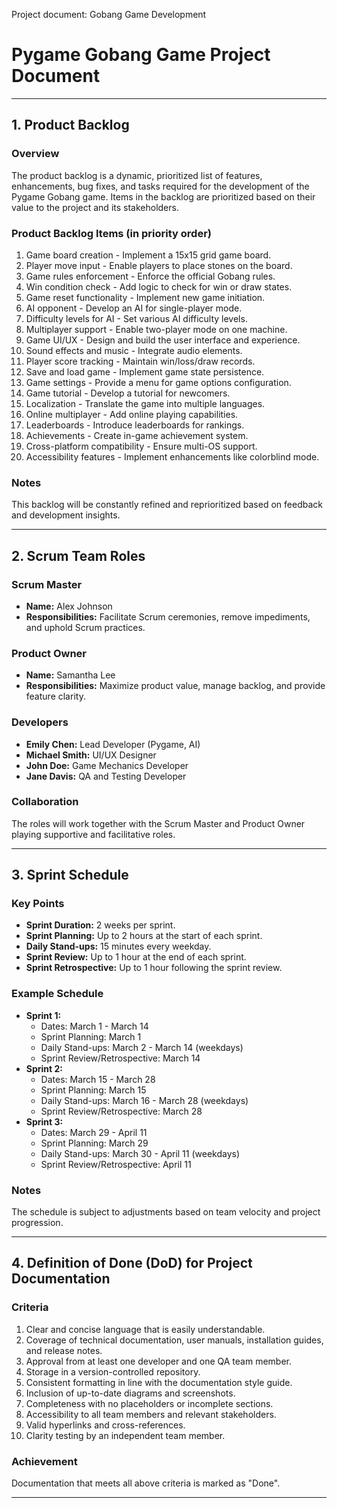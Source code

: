 Project document: Gobang Game Development
# Pygame Gobang Game Project Document

---

## 1. Product Backlog

### Overview
The product backlog is a dynamic, prioritized list of features, enhancements, bug fixes, and tasks required for the development of the Pygame Gobang game. Items in the backlog are prioritized based on their value to the project and its stakeholders.

### Product Backlog Items (in priority order)

1. Game board creation - Implement a 15x15 grid game board.
2. Player move input - Enable players to place stones on the board.
3. Game rules enforcement - Enforce the official Gobang rules.
4. Win condition check - Add logic to check for win or draw states.
5. Game reset functionality - Implement new game initiation.
6. AI opponent - Develop an AI for single-player mode.
7. Difficulty levels for AI - Set various AI difficulty levels.
8. Multiplayer support - Enable two-player mode on one machine.
9. Game UI/UX - Design and build the user interface and experience.
10. Sound effects and music - Integrate audio elements.
11. Player score tracking - Maintain win/loss/draw records.
12. Save and load game - Implement game state persistence.
13. Game settings - Provide a menu for game options configuration.
14. Game tutorial - Develop a tutorial for newcomers.
15. Localization - Translate the game into multiple languages.
16. Online multiplayer - Add online playing capabilities.
17. Leaderboards - Introduce leaderboards for rankings.
18. Achievements - Create in-game achievement system.
19. Cross-platform compatibility - Ensure multi-OS support.
20. Accessibility features - Implement enhancements like colorblind mode.

### Notes
This backlog will be constantly refined and reprioritized based on feedback and development insights.

---

## 2. Scrum Team Roles

### Scrum Master
- **Name:** Alex Johnson
- **Responsibilities:** Facilitate Scrum ceremonies, remove impediments, and uphold Scrum practices.

### Product Owner
- **Name:** Samantha Lee
- **Responsibilities:** Maximize product value, manage backlog, and provide feature clarity.

### Developers
- **Emily Chen:** Lead Developer (Pygame, AI)
- **Michael Smith:** UI/UX Designer
- **John Doe:** Game Mechanics Developer
- **Jane Davis:** QA and Testing Developer

### Collaboration
The roles will work together with the Scrum Master and Product Owner playing supportive and facilitative roles.

---

## 3. Sprint Schedule

### Key Points
- **Sprint Duration:** 2 weeks per sprint.
- **Sprint Planning:** Up to 2 hours at the start of each sprint.
- **Daily Stand-ups:** 15 minutes every weekday.
- **Sprint Review:** Up to 1 hour at the end of each sprint.
- **Sprint Retrospective:** Up to 1 hour following the sprint review.

### Example Schedule
- **Sprint 1:**
  - Dates: March 1 - March 14
  - Sprint Planning: March 1
  - Daily Stand-ups: March 2 - March 14 (weekdays)
  - Sprint Review/Retrospective: March 14
- **Sprint 2:**
  - Dates: March 15 - March 28
  - Sprint Planning: March 15
  - Daily Stand-ups: March 16 - March 28 (weekdays)
  - Sprint Review/Retrospective: March 28
- **Sprint 3:**
  - Dates: March 29 - April 11
  - Sprint Planning: March 29
  - Daily Stand-ups: March 30 - April 11 (weekdays)
  - Sprint Review/Retrospective: April 11

### Notes
The schedule is subject to adjustments based on team velocity and project progression.

---

## 4. Definition of Done (DoD) for Project Documentation

### Criteria
1. Clear and concise language that is easily understandable.
2. Coverage of technical documentation, user manuals, installation guides, and release notes.
3. Approval from at least one developer and one QA team member.
4. Storage in a version-controlled repository.
5. Consistent formatting in line with the documentation style guide.
6. Inclusion of up-to-date diagrams and screenshots.
7. Completeness with no placeholders or incomplete sections.
8. Accessibility to all team members and relevant stakeholders.
9. Valid hyperlinks and cross-references.
10. Clarity testing by an independent team member.

### Achievement
Documentation that meets all above criteria is marked as "Done".

---
